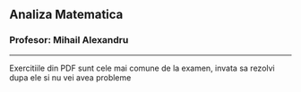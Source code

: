 ## Analiza Matematica
### Profesor: Mihail Alexandru
--------
Exercitiile din PDF sunt cele mai comune de la examen, invata sa rezolvi dupa ele si nu vei avea probleme
